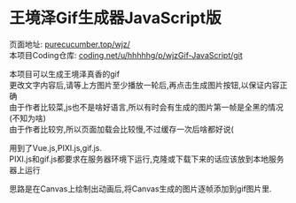 # 王境泽Gif生成器JavaScript版  
页面地址: [purecucumber.top/wjz/](http://purecucumber.top/wjz/index.html)  
本项目Coding仓库: [coding.net/u/hhhhhg/p/wjzGif-JavaScript/git](https://coding.net/u/hhhhhg/p/wjzGif-JavaScript/git)  
  
本项目可以生成王境泽真香的gif  
更改文字内容后,请等上方图片至少播放一轮后,再点击生成图片按钮,以保证内容正确  
由于作者比较菜,js也不是啥好语言,所以有时会有生成的图片第一帧是全黑的情况(不知为啥)  
由于作者比较穷,所以页面加载会比较慢,不过缓存一次后啥都好说(  

用到了Vue.js,PIXI.js,gif.js.  
PIXI.js和gif.js都要求在服务器环境下运行,克隆或下载下来的话应该放到本地服务器上运行  
  
思路是在Canvas上绘制出动画后,将Canvas生成的图片逐帧添加到gif图片里.
